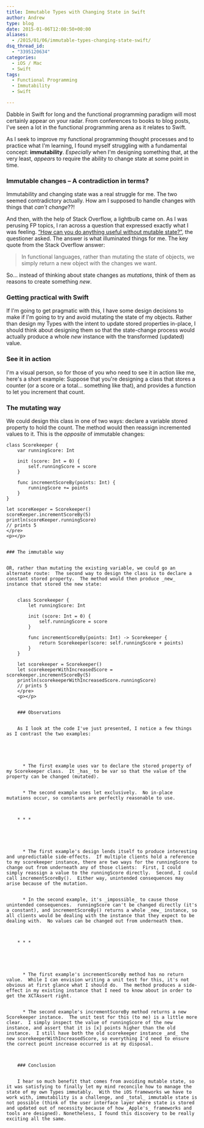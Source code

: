 ```yaml
---
title: Immutable Types with Changing State in Swift
author: Andrew
type: blog
date: 2015-01-06T12:00:50+00:00
aliases:
  - /2015/01/06/immutable-types-changing-state-swift/
dsq_thread_id:
  - "3395120634"
categories:
  - iOS / Mac
  - Swift
tags:
  - Functional Programming
  - Immutability
  - Swift

---
```

Dabble in Swift for long and the functional programming paradigm will most certainly appear on your radar. From conferences to books to blog posts, I've seen a lot in the functional programming arena as it relates to Swift.

As I seek to improve my functional programming thought processes and to practice what I'm learning, I found myself struggling with a fundamental concept: **immutability**. _Especially_ when I'm designing something that, at the very least, _appears_ to require the ability to change state at some point in time.

### Immutable changes – A contradiction in terms?

Immutability and changing state was a real struggle for me. The two seemed contradictory actually. How am I supposed to handle changes with things that _can't change_??!

And then, with the help of Stack Overflow, a lightbulb came on. As I was perusing FP topics, I ran across a question that expressed exactly what I was feeling. [&#8220;How can you do anything useful without mutable state?&#8221;][1], the questioner asked. The answer is what illuminated things for me. The key quote from the Stack Overflow answer:

> In functional languages, rather than mutating the state of objects, we simply return a new object with the changes we want. 

So&#8230; instead of thinking about state changes as _mutations_, think of them as reasons to create something _new_.

### Getting practical with Swift

If I'm going to get pragmatic with this, I have some design decisions to make if I'm going to try and avoid mutating the state of my objects. Rather than design my Types with the intent to update stored properties in-place, I should think about designing them so that the state-change process would actually produce a whole _new_ instance with the transformed (updated) value.

### See it in action

I'm a visual person, so for those of you who need to see it in action like me, here's a short example: Suppose that you're designing a class that stores a counter (or a score or a total&#8230; something like that), and provides a function to let you increment that count.

### The mutating way

We could design this class in one of two ways: declare a variable stored property to hold the count. The method would then reassign incremented values to it. This is the _opposite_ of immutable changes:

    class Scorekeeper {
        var runningScore: Int
        
        init (score: Int = 0) {
            self.runningScore = score
        }
        
        func incrementScoreBy(points: Int) {
            runningScore += points
        }
    }
    
    let scoreKeeper = Scorekeeper()
    scoreKeeper.incrementScoreBy(5)
    println(scoreKeeper.runningScore)
    // prints 5
    </pre>
    <p></p>
    
    
    ### The immutable way
    
    
    OR, rather than mutating the existing variable, we could go an alternate route:  The second way to design the class is to declare a constant stored property.  The method would then produce _new_ instance that stored the new state:
    
    
        class Scorekeeper {
            let runningScore: Int
            
            init (score: Int = 0) {
                self.runningScore = score
            }
            
            func incrementScoreBy(points: Int) -> Scorekeeper {
                return Scorekeeper(score: self.runningScore + points)
            }
        }
        
        let scorekeeper = Scorekeeper()
        let scorekeeperWithIncreasedScore = scorekeeper.incrementScoreBy(5)
        println(scorekeeperWithIncreasedScore.runningScore)
        // prints 5
        </pre>
        <p></p>
        
        
        ### Observations
        
        
        As I look at the code I've just presented, I notice a few things as I contrast the two examples:
        
        
        
        
        
          * The first example uses var to declare the stored property of my Scorekeeper class.  It _has_ to be var so that the value of the property can be changed (mutated).
        
        
          * The second example uses let exclusively.  No in-place mutations occur, so constants are perfectly reasonable to use.
        
        
        
        * * *
        
        
        
        
        
          * The first example's design lends itself to produce interesting and unpredictable side-effects.  If multiple clients hold a reference to my scorekeeper instance, there are two ways for the runningScore to change out from underneath any of those clients:  First, I could simply reassign a value to the runningScore directly.  Second, I could call incrementScoreBy().  Either way, unintended consequences may arise because of the mutation.
        
        
          * In the second example, it's _impossible_ to cause those unintended consequences.  runningScore can't be changed directly (it's a constant), and incrementScoreBy() returns a whole _new_ instance, so all clients would be dealing with the instance that they expect to be dealing with.  No values can be changed out from underneath them.
        
        
        
        * * *
        
        
        
        
        
          * The first example's incrementScoreBy method has no return value.  While I can envision writing a unit test for this, it's not obvious at first glance what I should do.  The method produces a side-effect in my existing instance that I need to know about in order to get the XCTAssert right.
        
        
          * The second example's incrementScoreBy method returns a new Scorekeeper instance.  The unit test for this (to me) is a little more clear.  I simply inspect the value of runningScore of the new instance, and assert that it is [x] points higher than the old instance.  I still have both the old scorekeeper instance _and_ the new scorekeeperWithIncreasedScore, so everything I'd need to ensure the correct point increase occurred is at my disposal.
        
        
        
        ### Conclusion
        
        
        I hear so much benefit that comes from avoiding mutable state, so it was satisfying to finally let my mind reconcile how to manage the state of my own Types immutably.  With the iOS frameworks we have to work with, immutability is a challenge, and _total_ immutable state is not possible (think of the user interface layer where state is stored and updated out of necessity because of how _Apple's_ frameworks and tools are designed). Nonetheless, I found this discovery to be really exciting all the same.

 [1]: http://stackoverflow.com/questions/1020653/how-can-you-do-anything-useful-without-mutable-state